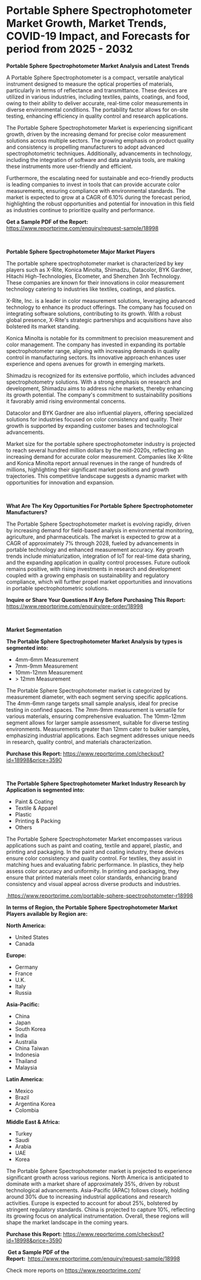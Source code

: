 <p><h1>Portable Sphere Spectrophotometer Market Growth, Market Trends, COVID-19 Impact, and Forecasts for period from 2025 - 2032</h1></p><p><strong>Portable Sphere Spectrophotometer Market Analysis and Latest Trends</strong></p>
<p><p>A Portable Sphere Spectrophotometer is a compact, versatile analytical instrument designed to measure the optical properties of materials, particularly in terms of reflectance and transmittance. These devices are utilized in various industries, including textiles, paints, coatings, and food, owing to their ability to deliver accurate, real-time color measurements in diverse environmental conditions. The portability factor allows for on-site testing, enhancing efficiency in quality control and research applications.</p><p>The Portable Sphere Spectrophotometer Market is experiencing significant growth, driven by the increasing demand for precise color measurement solutions across multiple sectors. The growing emphasis on product quality and consistency is propelling manufacturers to adopt advanced spectrophotometric techniques. Additionally, advancements in technology, including the integration of software and data analysis tools, are making these instruments more user-friendly and efficient.</p><p>Furthermore, the escalating need for sustainable and eco-friendly products is leading companies to invest in tools that can provide accurate color measurements, ensuring compliance with environmental standards. The market is expected to grow at a CAGR of 6.10% during the forecast period, highlighting the robust opportunities and potential for innovation in this field as industries continue to prioritize quality and performance.</p></p>
<p><strong>Get a Sample PDF of the Report:&nbsp;</strong> <a href="https://www.reportprime.com/enquiry/request-sample/18998?utm_campaign=3075&utm_medium=2&utm_source=Github&utm_content=ia&utm_term=19032025&utm_id=portable-sphere-spectrophotometer">https://www.reportprime.com/enquiry/request-sample/18998</a></p>
<p>&nbsp;</p>
<p><strong>Portable Sphere Spectrophotometer Major Market Players</strong></p>
<p><p>The portable sphere spectrophotometer market is characterized by key players such as X-Rite, Konica Minolta, Shimadzu, Datacolor, BYK Gardner, Hitachi High-Technologies, Elcometer, and Shenzhen 3nh Technology. These companies are known for their innovations in color measurement technology catering to industries like textiles, coatings, and plastics.</p><p>X-Rite, Inc. is a leader in color measurement solutions, leveraging advanced technology to enhance its product offerings. The company has focused on integrating software solutions, contributing to its growth. With a robust global presence, X-Rite's strategic partnerships and acquisitions have also bolstered its market standing.</p><p>Konica Minolta is notable for its commitment to precision measurement and color management. The company has invested in expanding its portable spectrophotometer range, aligning with increasing demands in quality control in manufacturing sectors. Its innovative approach enhances user experience and opens avenues for growth in emerging markets.</p><p>Shimadzu is recognized for its extensive portfolio, which includes advanced spectrophotometry solutions. With a strong emphasis on research and development, Shimadzu aims to address niche markets, thereby enhancing its growth potential. The company's commitment to sustainability positions it favorably amid rising environmental concerns.</p><p>Datacolor and BYK Gardner are also influential players, offering specialized solutions for industries focused on color consistency and quality. Their growth is supported by expanding customer bases and technological advancements.</p><p>Market size for the portable sphere spectrophotometer industry is projected to reach several hundred million dollars by the mid-2020s, reflecting an increasing demand for accurate color measurement. Companies like X-Rite and Konica Minolta report annual revenues in the range of hundreds of millions, highlighting their significant market positions and growth trajectories. This competitive landscape suggests a dynamic market with opportunities for innovation and expansion.</p></p>
<p>&nbsp;</p>
<p><strong>What Are The Key Opportunities For Portable Sphere Spectrophotometer Manufacturers?</strong></p>
<p><p>The Portable Sphere Spectrophotometer market is evolving rapidly, driven by increasing demand for field-based analysis in environmental monitoring, agriculture, and pharmaceuticals. The market is expected to grow at a CAGR of approximately 7% through 2028, fueled by advancements in portable technology and enhanced measurement accuracy. Key growth trends include miniaturization, integration of IoT for real-time data sharing, and the expanding application in quality control processes. Future outlook remains positive, with rising investments in research and development coupled with a growing emphasis on sustainability and regulatory compliance, which will further propel market opportunities and innovations in portable spectrophotometric solutions.</p></p>
<p><strong>Inquire or Share Your Questions If Any Before Purchasing This Report:</strong> <a href="https://www.reportprime.com/enquiry/pre-order/18998?utm_campaign=3075&utm_medium=2&utm_source=Github&utm_content=ia&utm_term=19032025&utm_id=portable-sphere-spectrophotometer">https://www.reportprime.com/enquiry/pre-order/18998</a></p>
<p>&nbsp;</p>
<p><strong>Market Segmentation</strong></p>
<p><strong>The Portable Sphere Spectrophotometer Market Analysis by types is segmented into:</strong></p>
<p><ul><li>4mm-6mm Measurement</li><li>7mm-9mm Measurement</li><li>10mm-12mm Measurement</li><li>> 12mm Measurement</li></ul></p>
<p><p>The Portable Sphere Spectrophotometer market is categorized by measurement diameter, with each segment serving specific applications. The 4mm-6mm range targets small sample analysis, ideal for precise testing in confined spaces. The 7mm-9mm measurement is versatile for various materials, ensuring comprehensive evaluation. The 10mm-12mm segment allows for larger sample assessment, suitable for diverse testing environments. Measurements greater than 12mm cater to bulkier samples, emphasizing industrial applications. Each segment addresses unique needs in research, quality control, and materials characterization.</p></p>
<p><strong>Purchase this Report:&nbsp;</strong><a href="https://www.reportprime.com/checkout?id=18998&price=3590&utm_campaign=3075&utm_medium=2&utm_source=Github&utm_content=ia&utm_term=19032025&utm_id=portable-sphere-spectrophotometer">https://www.reportprime.com/checkout?id=18998&price=3590</a></p>
<p>&nbsp;</p>
<p><strong>The Portable Sphere Spectrophotometer Market Industry Research by Application is segmented into:</strong></p>
<p><ul><li>Paint & Coating</li><li>Textile & Apparel</li><li>Plastic</li><li>Printing & Packing</li><li>Others</li></ul></p>
<p><p>The Portable Sphere Spectrophotometer Market encompasses various applications such as paint and coating, textile and apparel, plastic, and printing and packaging. In the paint and coating industry, these devices ensure color consistency and quality control. For textiles, they assist in matching hues and evaluating fabric performance. In plastics, they help assess color accuracy and uniformity. In printing and packaging, they ensure that printed materials meet color standards, enhancing brand consistency and visual appeal across diverse products and industries.</p></p>
<p><a href="https://www.reportprime.com/portable-sphere-spectrophotometer-r18998?utm_campaign=3075&utm_medium=2&utm_source=Github&utm_content=ia&utm_term=19032025&utm_id=portable-sphere-spectrophotometer">&nbsp;https://www.reportprime.com/portable-sphere-spectrophotometer-r18998</a></p>
<p><strong>In terms of Region, the Portable Sphere Spectrophotometer Market Players available by Region are:</strong></p>
<p>
    <p> <strong> North America: </strong>
        <ul>
            <li>United States</li>
            <li>Canada</li>
        </ul>
        </p> 
    <p> <strong> Europe: </strong>
        <ul>
            <li>Germany</li>
            <li>France</li>
            <li>U.K.</li>
            <li>Italy</li>
            <li>Russia</li>
        </ul>
        </p> 
    <p> <strong> Asia-Pacific: </strong>
        <ul>
            <li>China</li>
            <li>Japan</li>
            <li>South Korea</li>
            <li>India</li>
            <li>Australia</li>
            <li>China Taiwan</li>
            <li>Indonesia</li>
            <li>Thailand</li>
            <li>Malaysia</li>
        </ul>
        </p> 
    <p> <strong> Latin America: </strong>
        <ul>
            <li>Mexico</li>
            <li>Brazil</li>
            <li>Argentina Korea</li>
            <li>Colombia</li>
        </ul>
        </p> 
    <p> <strong> Middle East & Africa: </strong>
        <ul>
            <li>Turkey</li>
            <li>Saudi</li>
            <li>Arabia</li>
            <li>UAE</li>
            <li>Korea</li>
        </ul>
    </p>
    </p>
<p><p>The Portable Sphere Spectrophotometer market is projected to experience significant growth across various regions. North America is anticipated to dominate with a market share of approximately 35%, driven by robust technological advancements. Asia-Pacific (APAC) follows closely, holding around 30% due to increasing industrial applications and research activities. Europe is expected to account for about 25%, bolstered by stringent regulatory standards. China is projected to capture 10%, reflecting its growing focus on analytical instrumentation. Overall, these regions will shape the market landscape in the coming years.</p></p>
<p><strong>Purchase this Report: </strong><a href="https://www.reportprime.com/checkout?id=18998&price=3590&utm_campaign=3075&utm_medium=2&utm_source=Github&utm_content=ia&utm_term=19032025&utm_id=portable-sphere-spectrophotometer">https://www.reportprime.com/checkout?id=18998&price=3590</a></p>
<p>&nbsp;<strong>Get a Sample PDF of the Report:&nbsp;&nbsp;</strong><a href="https://www.reportprime.com/enquiry/request-sample/18998?utm_campaign=3075&utm_medium=2&utm_source=Github&utm_content=ia&utm_term=19032025&utm_id=portable-sphere-spectrophotometer">https://www.reportprime.com/enquiry/request-sample/18998</a></p>
<p><strong></strong></p>
<p>Check more reports on <a href="https://www.reportprime.com/?utm_campaign=3075&utm_medium=2&utm_source=Github&utm_content=ia&utm_term=19032025&utm_id=portable-sphere-spectrophotometer">https://www.reportprime.com/</a></p>